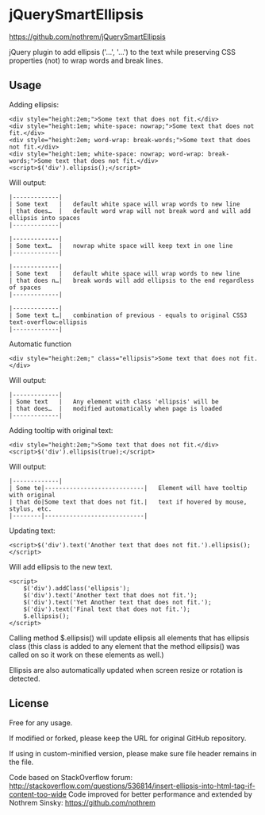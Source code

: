 jQuerySmartEllipsis
===================
https://github.com/nothrem/jQuerySmartEllipsis

jQuery plugin to add ellipsis ('…', '...') to the text while preserving CSS properties (not) to wrap words and break lines.

Usage
-----

Adding ellipsis:

	<div style="height:2em;">Some text that does not fit.</div>
	<div style="height:1em; white-space: nowrap;">Some text that does not fit.</div>
	<div style="height:2em; word-wrap: break-words;">Some text that does not fit.</div>
	<div style="height:1em; white-space: nowrap; word-wrap: break-words;">Some text that does not fit.</div>
	<script>$('div').ellipsis();</script>

Will output:

    |-------------|
    | Some text   |   default white space will wrap words to new line
    | that does…  |   default word wrap will not break word and will add ellipsis into spaces
    |-------------|

    |-------------|
    | Some text…  |   nowrap white space will keep text in one line
    |-------------|

    |-------------|
    | Some text   |   default white space will wrap words to new line
    | that does n…|   break words will add ellipsis to the end regardless of spaces
    |-------------|

    |-------------|
    | Some text t…|   combination of previous - equals to original CSS3 text-overflow:ellipsis
    |-------------|

Automatic function

	<div style="height:2em;" class="ellipsis">Some text that does not fit.</div>

Will output:

    |-------------|
    | Some text   |   Any element with class 'ellipsis' will be
    | that does…  |   modified automatically when page is loaded
    |-------------|

Adding tooltip with original text:

	<div style="height:2em;">Some text that does not fit.</div>
	<script>$('div').ellipsis(true);</script>

Will output:

    |-------------|
    | Some te|----------------------------|   Element will have tooltip with original
    | that do|Some text that does not fit.|   text if hovered by mouse, stylus, etc.
    |--------|----------------------------|

Updating text:

    <script>$('div').text('Another text that does not fit.').ellipsis();</script>

Will add ellipsis to the new text.

    <script>
        $('div').addClass('ellipsis');
        $('div').text('Another text that does not fit.');
        $('div').text('Yet Another text that does not fit.');
        $('div').text('Final text that does not fit.');
        $.ellipsis();
    </script>

Calling method $.ellipsis() will update ellipsis all elements that has ellipsis
class (this class is added to any element that the method ellipsis() was called
on so it work on these elements as well.)

Ellipsis are also automatically updated when screen resize or rotation is detected.

License
-------

Free for any usage.

If modified or forked, please keep the URL for original GitHub repository.

If using in custom-minified version, please make sure file header remains in the file.

Code based on StackOverflow forum: http://stackoverflow.com/questions/536814/insert-ellipsis-into-html-tag-if-content-too-wide
Code improved for better performance and extended by Nothrem Sinsky: https://github.com/nothrem
